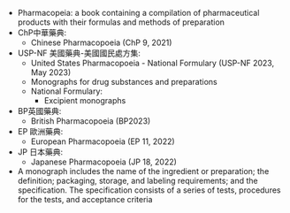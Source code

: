 - Pharmacopeia: a book containing a compilation of pharmaceutical products with their formulas and methods of preparation 
- ChP中華藥典:
	- Chinese Pharmacopoeia (ChP 9, 2021) 
- USP-NF 美國藥典-美國國民處方集:
	- United States Pharmacopoeia - National Formulary (USP-NF 2023, May 2023) 
	- Monographs for drug substances and preparations 
	- National Formulary:
		- Excipient monographs 
- BP英國藥典:
	- British Pharmacopoeia (BP2023) 
- EP 歐洲藥典:
	- European Pharmacopoeia (EP 11, 2022) 
- JP 日本藥典:
	- Japanese Pharmacopoeia (JP 18, 2022) 
- A monograph includes the name of the ingredient or preparation; the definition; packaging, storage, and labeling requirements; and the specification. The specification consists of a series of tests, procedures for the tests, and acceptance criteria